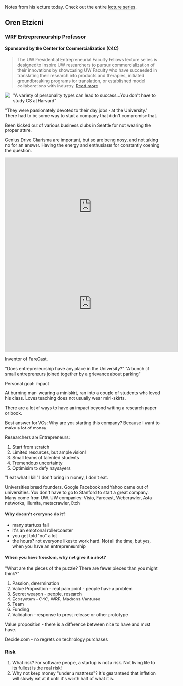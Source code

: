 Notes from his lecture today. Check out the entire [lecture series](http://depts.washington.edu/uwc4c/lectures/).

## Oren Etzioni ##
### WRF Entrepreneurship Professor ###

#### Sponsored by the Center for Commercialization (C4C) ####

> The UW Presidential Entrepreneurial Faculty Fellows lecture series is designed to inspire UW researchers to pursue commercialization of their innovations by showcasing UW Faculty who have succeeded in translating their research into products and therapies, initiated groundbreaking programs for translation, or established model collaborations with industry. [Read more](http://www.uwc4c.com/for-researchers/entrepreneurial-faculty-fellows/)


<img style="float:left; margin: 0 10px 10px 0" src="http://depts.washington.edu/uwc4c/lectures/oren.jpg" />

"A variety of personality types can lead to success...You don't have to study CS at Harvard"

"They were passionately devoted to their day jobs - at the University." There had to be some way to start a company that didn't compromise that.

Been kicked out of various business clubs in Seattle for not wearing the proper attire. 

Genius Drive Charisma are important, but so are being nosy, and not taking no for an answer. Having the energy and enthusiasm for constantly opening the question.

<iframe width="560" height="315" src="http://www.youtube.com/embed/jb1nkcK-1Jc" frameborder="0" allowfullscreen></iframe>
<iframe width="560" height="315" src="http://www.youtube.com/embed/c8HtX-Crp-k" frameborder="0" allowfullscreen></iframe>

Inventor of FareCast. 

"Does entrepreneurship have any place in the University?"  "A bunch of small entrepreneurs joined together by a grievance about parking"

Personal goal: impact

At burning man, wearing a miniskirt, ran into a couple of students who loved his class. Loves teaching does not usually wear mini-skirts.

There are a lot of ways to have an impact beyond writing a research paper or book.

Best answer for VCs: Why are you starting this company? Because I want to make a lot of money.

Researchers are Entrepreneurs: 

1. Start from scratch
2. Limited resources, but ample vision!
3. Small teams of talented students
4. Tremendous uncertainty
5. Optimisim to defy naysayers

"I eat what I kill"  I don't bring in money, I don't eat. 

Universities breed founders. Google Facebook and Yahoo came out of universities. You don't have to go to Stanford to start a great company. Many come from UW.
UW companies: Visio, Farecast, Webcrawler, Asta networks, illumita, metacrawler, Etch

#### Why doesn't everyone do it? ####

* many startups fail
* it's an emotional rollercoaster
* you get told "no" a lot
* the hours? not everyone likes to work hard. Not all the time, but yes, when you have an entrepreneurship

#### When you have freedom, why not give it a shot? ####

"What are the pieces of the puzzle? There are fewer pieces than you might think?"

1. Passion, determination
2. Value Proposition - real pain point - people have a problem 
3. Secret weapon - people, research
4. Ecosystem - C4C, WRF, Madrona Ventures
5. Team
6. Funding
7. Validation - response to press release or other prototype

Value proposition - there is a difference between nice to have and must have.

Decide.com - no regrets on technology purchases

### Risk ###

1. What risk?  For software people, a startup is not a risk. Not living life to its fullest is the real risk!
2. Why not keep money "under a mattress"? It's guaranteed that inflation will slowly eat at it until it's worth half of what it is.


